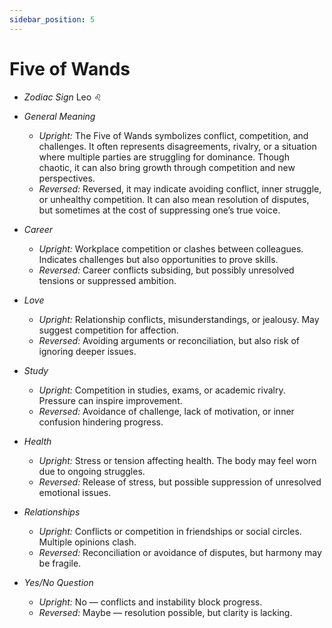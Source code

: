 ```yaml
---
sidebar_position: 5
---
```


# Five of Wands

- *Zodiac Sign* Leo ♌️
- *General Meaning*
  - *Upright:* The Five of Wands symbolizes conflict, competition, and challenges. It often represents disagreements, rivalry, or a situation where multiple parties are struggling for dominance. Though chaotic, it can also bring growth through competition and new perspectives.
  - *Reversed:* Reversed, it may indicate avoiding conflict, inner struggle, or unhealthy competition. It can also mean resolution of disputes, but sometimes at the cost of suppressing one’s true voice.

- *Career*
  - *Upright:* Workplace competition or clashes between colleagues. Indicates challenges but also opportunities to prove skills.
  - *Reversed:* Career conflicts subsiding, but possibly unresolved tensions or suppressed ambition.

- *Love*
  - *Upright:* Relationship conflicts, misunderstandings, or jealousy. May suggest competition for affection.
  - *Reversed:* Avoiding arguments or reconciliation, but also risk of ignoring deeper issues.

- *Study*
  - *Upright:* Competition in studies, exams, or academic rivalry. Pressure can inspire improvement.
  - *Reversed:* Avoidance of challenge, lack of motivation, or inner confusion hindering progress.

- *Health*
  - *Upright:* Stress or tension affecting health. The body may feel worn due to ongoing struggles.
  - *Reversed:* Release of stress, but possible suppression of unresolved emotional issues.

- *Relationships*
  - *Upright:* Conflicts or competition in friendships or social circles. Multiple opinions clash.
  - *Reversed:* Reconciliation or avoidance of disputes, but harmony may be fragile.

- *Yes/No Question*
  - *Upright:* No — conflicts and instability block progress.
  - *Reversed:* Maybe — resolution possible, but clarity is lacking.
